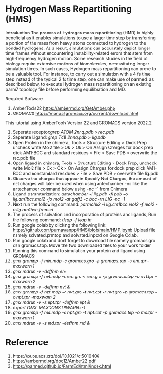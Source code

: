 # Hydrogen Mass Repartitioning (HMS)
Introduction
The process of Hydrogen mass repartitioning (HMR) is highly beneficial as it enables simulations to use a larger time step by transferring a portion of the mass from heavy atoms connected to hydrogen to the bonded hydrogens. As a result, simulations can accurately depict longer time frames without encountering instability-related errors that stem from high-frequency hydrogen motion. Some research studies in the field of biology require extensive motions of biomolecules, necessitating longer simulation times. In such cases, Hydrogen mass repartitioning can prove to be a valuable tool. For instance, to carry out a simulation with a 4 fs time step instead of the typical 2 fs time step, one can make use of parmed, as described below, to execute Hydrogen mass repartitioning on an existing parm7 topology file before performing equilibration and MD.

Required Software
1. AmberTools22 https://ambermd.org/GetAmber.php
2. GROMACS https://manual.gromacs.org/current/download.html

This tutorial using AmberTools Version 22 and GROMACS version 2022.2
1. Seperate receptor:*grep ATOM 2nnq.pdb > rec.pdb*
2. Seperate Ligand: *grep T4B 2nnq.pdb > lig.pdb*
3. Open Protein in the chimera, Tools > Structure Editing > Dock Prep, uncheck write Mol2 file > Ok > Ok > On Assign Charges for dock prep click AM1-BCC and standard residues > File > Save PDB > overwrite the rec.pdb file
4. Open ligand in chimera, Tools > Structure Editing > Dock Prep, uncheck write Mol2 file > Ok > Ok > On Assign Charges for dock prep click AM1-BCC and nonstandard residues > File > Save PDB > overwrite file lig.pdb
5. Observe the charges that appear in Specify Net Charges, the amount of net charges will later be used when using antechamber -nc like the antechamber command below using -nc -1 from Chimera
6. Ligand paramterization:
*antechamber -i lig.pdb -fi pdb -o lig.am1bcc.mol2 -fo mol2 -at gaff2 -c bcc -rn LIG -nc -1*
7. Next run the following command: *parmchk2 -i lig.am1bcc.mol2 -f mol2 -o lig.am1bcc.frcmod*
8. The process of solvation and incorporation of proteins and ligands, Run the following command: *tleap -f leap.in*
9. Run google colab by clicking the following link: https://github.com/purnawanpp/HMS/blob/main/HMP.ipynb
Upload file namely solvated.prmtop and solvated.inpcrd on Google Colab.
10. Run google colab and dont forget to download file namely gromacs.gro dan gromacs.top. Move the two downloaded files to your work folder
11. Running this command to simulation your protein and ligand using GROMACS:
12. *gmx grompp -f min.mdp -c gromacs.gro -p gromacs.top -o em.tpr -maxwarn 1*
13. *gmx mdrun -v -deffnm em*
14. *gmx grompp -f nvt.mdp -c em.gro -r em.gro -p gromacs.top -o nvt.tpr -maxwarn 2*
15. *gmx mdrun -v -deffnm nvt &*
16. *gmx grompp -f npt.mdp -c nvt.gro -t nvt.cpt -r nvt.gro -p gromacs.top -o npt.tpr -maxwarn 2*
17. *gmx mdrun -v -s npt.tpr -deffnm npt &*
18. *export GMX_MAXCONSTRWARN=-1*
19. *gmx grompp -f md.mdp -c npt.gro -t npt.cpt -p gromacs.top -o md.tpr -maxwarn 1*
20. *gmx mdrun -v -s md.tpr -deffnm md &*

# Reference
1. https://pubs.acs.org/doi/10.1021/ct5010406
2. https://ambermd.org/doc12/Amber22.pdf
3. https://parmed.github.io/ParmEd/html/index.html

